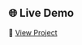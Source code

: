 ## 🌐 Live Demo

🔗 [View Project](https://tejaschorge.github.io/Html-css-ui-library/Rotating-Squares/)
